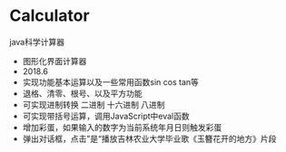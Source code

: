 # Calculator
java科学计算器
 * 图形化界面计算器
 * 2018.6
 * 实现功能基本运算以及一些常用函数sin cos tan等
 * 退格、清零、根号、以及平方功能
 * 可实现进制转换  二进制   十六进制  八进制 
 * 可实现带括号运算，调用JavaScript中eval函数
 * 增加彩蛋，如果输入的数字为当前系统年月日则触发彩蛋
 * 弹出对话框，点击”是“播放吉林农业大学毕业歌《玉簪花开的地方》片段
